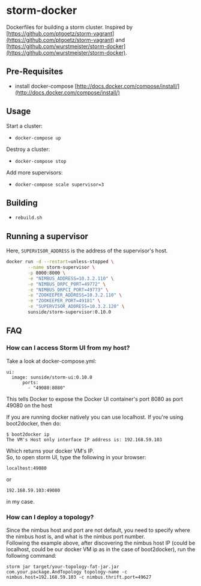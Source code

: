 # storm-docker

Dockerfiles for building a storm cluster. Inspired by [https://github.com/ptgoetz/storm-vagrant](https://github.com/ptgoetz/storm-vagrant) and [https://github.com/wurstmeister/storm-docker](https://github.com/wurstmeister/storm-docker).

## Pre-Requisites

- install docker-compose [http://docs.docker.com/compose/install/](http://docs.docker.com/compose/install/)

## Usage

Start a cluster:

- ```docker-compose up```

Destroy a cluster:

- ```docker-compose stop```

Add more supervisors:

- ```docker-compose scale supervisor=3```

## Building

- ```rebuild.sh```

## Running a supervisor

Here, `SUPERVISOR_ADDRESS` is the address of the supervisor's host.

```bash
docker run -d --restart=unless-stopped \
        --name storm-supervisor \
        -p 8000:8000 \
        -e "NIMBUS_ADDRESS=10.3.2.110" \
        -e "NIMBUS_DRPC_PORT=49772" \
        -e "NIMBUS_DRPCI_PORT=49773" \
        -e "ZOOKEEPER_ADDRESS=10.3.2.110" \
        -e "ZOOKEEPER_PORT=49181" \
        -e "SUPERVISOR_ADDRESS=10.3.2.120" \
        sunside/storm-supervisor:0.10.0
```

## FAQ
### How can I access Storm UI from my host?
Take a look at docker-compose.yml:

    ui:
      image: sunside/storm-ui:0.10.0
	      ports:
	        - "49080:8080"

This tells Docker to expose the Docker UI container's port 8080 as port 49080 on the host<br/>

If you are running docker natively you can use localhost. If you're using boot2docker, then do:

    $ boot2docker ip
    The VM's Host only interface IP address is: 192.168.59.103

Which returns your docker VM's IP.<br/>
So, to open storm UI, type the following in your browser:

    localhost:49080

or

    192.168.59.103:49080

in my case.

### How can I deploy a topology?
Since the nimbus host and port are not default, you need to specify where the nimbus host is, and what is the nimbus port number.<br/>
Following the example above, after discovering the nimbus host IP (could be localhost, could be our docker VM ip as in the case of boot2docker), run the following command:

    storm jar target/your-topology-fat-jar.jar com.your.package.AndTopology topology-name -c nimbus.host=192.168.59.103 -c nimbus.thrift.port=49627

